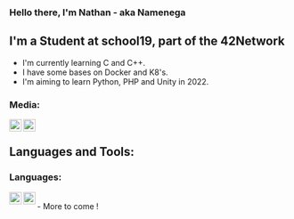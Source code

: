 ### Hello there, I'm Nathan - aka Namenega

## I'm a Student at school19, part of the 42Network
- I'm currently learning C and C++.
- I have some bases on Docker and K8's.
- I'm aiming to learn Python, PHP and Unity in 2022.

### Media:

[<img align="left" alt="LinkedIn" width="22px" src="https://www.presse-citron.net/app/uploads/2020/06/linkedin-logo.jpg" />][LinkedIn]
[<img align="left" alt="Github" width="22px" src="https://github.githubassets.com/images/modules/logos_page/GitHub-Mark.png" />][Github]


<br />

## Languages and Tools:

### Languages:

<img align="left" alt="C" width="22px" src="https://cms-informatic.com/wp-content/uploads/2020/01/logo-langage-C.png" />
<!-- <img align="left" alt="C++" width="22px" src="https://img2.freepng.fr/20180408/pew/kisspng-the-c-programming-language-computer-icons-comput-programming-5acadc2dec0be9.0824244915232440779669.jpg" /> -->
<img align="left" alt="C++" width="22px" src="https://upload.wikimedia.org/wikipedia/commons/thumb/1/18/ISO_C%2B%2B_Logo.svg/800px-ISO_C%2B%2B_Logo.svg.png" />
<br />
- More to come !



[LinkedIn]:	https://www.linkedin.com/in/nathan-menegalli-16a501223/
[Github]:	https://github.com/Namenega
